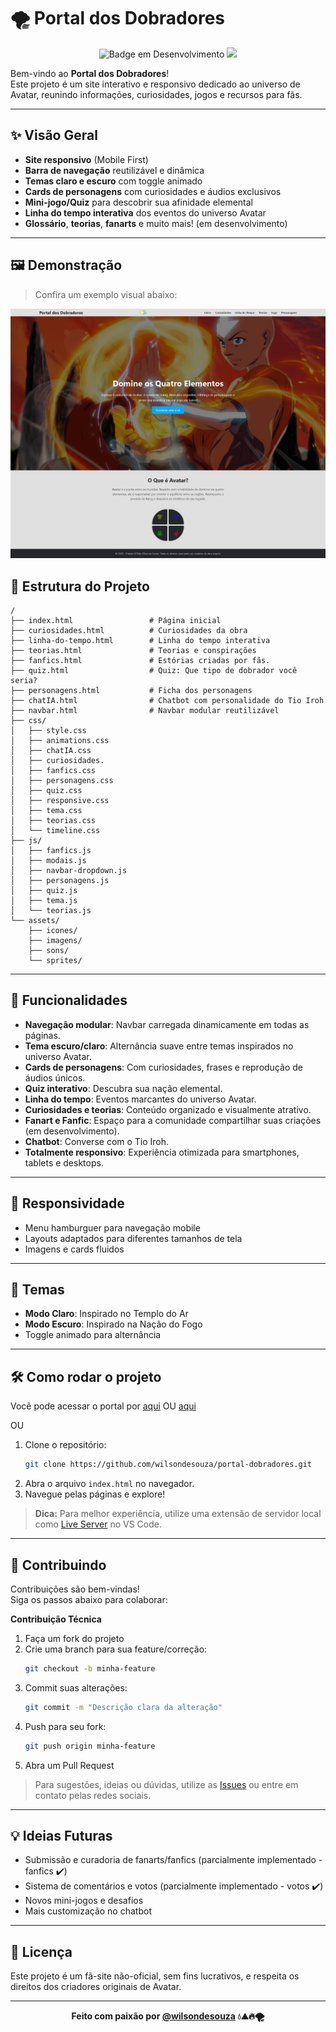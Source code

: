 # 🌪️ Portal dos Dobradores

<div align="center">

![Badge em Desenvolvimento](http://img.shields.io/static/v1?label=STATUS&message=EM_DESENVOLVIMENTO&color=orange&style=for-the-badge) [![](http://img.shields.io/static/v1?label=ACESSAR&message=SITE&color=blue&style=for-the-badge)](https://portal-dobradores.vercel.app/)

</div>

Bem-vindo ao **Portal dos Dobradores**!  
Este projeto é um site interativo e responsivo dedicado ao universo de Avatar, reunindo informações, curiosidades, jogos e recursos para fãs.

---

## ✨ Visão Geral

- **Site responsivo** (Mobile First)
- **Barra de navegação** reutilizável e dinâmica
- **Temas claro e escuro** com toggle animado
- **Cards de personagens** com curiosidades e áudios exclusivos
- **Mini-jogo/Quiz** para descobrir sua afinidade elemental
- **Linha do tempo interativa** dos eventos do universo Avatar
- **Glossário**, **teorias**, **fanarts** e muito mais! (em desenvolvimento)

---

## 🖼️ Demonstração

> Confira um exemplo visual abaixo:

![Apresentação](assets/imagens/screenshot.png)

## 📁 Estrutura do Projeto

```plaintext
/
├── index.html                 # Página inicial
├── curiosidades.html          # Curiosidades da obra
├── linha-do-tempo.html        # Linha do tempo interativa
├── teorias.html               # Teorias e conspirações
├── fanfics.html               # Estórias criadas por fãs.
├── quiz.html                  # Quiz: Que tipo de dobrador você seria?
├── personagens.html           # Ficha dos personagens
├── chatIA.html                # Chatbot com personalidade do Tio Iroh
├── navbar.html                # Navbar modular reutilizável
├── css/
│   ├── style.css
│   ├── animations.css
│   ├── chatIA.css
│   ├── curiosidades.
│   ├── fanfics.css
│   ├── personagens.css
│   ├── quiz.css
│   ├── responsive.css
│   ├── tema.css
│   ├── teorias.css
│   └── timeline.css
├── js/
│   ├── fanfics.js
│   ├── modais.js
│   ├── navbar-dropdown.js
│   ├── personagens.js
│   ├── quiz.js
│   ├── tema.js
│   └── teorias.js
└── assets/
    ├── icones/
    ├── imagens/
    ├── sons/
    └── sprites/
```

---

## 🚀 Funcionalidades

- **Navegação modular**: Navbar carregada dinamicamente em todas as páginas.
- **Tema escuro/claro**: Alternância suave entre temas inspirados no universo Avatar.
- **Cards de personagens**: Com curiosidades, frases e reprodução de áudios únicos.
- **Quiz interativo**: Descubra sua nação elemental.
- **Linha do tempo**: Eventos marcantes do universo Avatar.
- **Curiosidades e teorias**: Conteúdo organizado e visualmente atrativo.
- **Fanart e Fanfic**: Espaço para a comunidade compartilhar suas criações (em desenvolvimento).
- **Chatbot**: Converse com o Tio Iroh.
- **Totalmente responsivo**: Experiência otimizada para smartphones, tablets e desktops.

---

## 📱 Responsividade

- Menu hamburguer para navegação mobile
- Layouts adaptados para diferentes tamanhos de tela
- Imagens e cards fluidos

---

## 🌈 Temas

- **Modo Claro**: Inspirado no Templo do Ar
- **Modo Escuro**: Inspirado na Nação do Fogo
- Toggle animado para alternância

---

## 🛠️ Como rodar o projeto

Você pode acessar o portal por [aqui](https://wilsondesouza.github.io/portal-dobradores/) OU [aqui](https://portal-dobradores.vercel.app/)

OU

1. Clone o repositório:
   ```bash
   git clone https://github.com/wilsondesouza/portal-dobradores.git
   ```
2. Abra o arquivo `index.html` no navegador.
3. Navegue pelas páginas e explore!

> **Dica:** Para melhor experiência, utilize uma extensão de servidor local como [Live Server](https://marketplace.visualstudio.com/items?itemName=ritwickdey.LiveServer) no VS Code.

---

## 🤝 Contribuindo

Contribuições são bem-vindas!  
Siga os passos abaixo para colaborar:

**Contribuição Técnica**
1. Faça um fork do projeto
2. Crie uma branch para sua feature/correção:
   ```bash
   git checkout -b minha-feature
   ```
3. Commit suas alterações:
   ```bash
   git commit -m "Descrição clara da alteração"
   ```
4. Push para seu fork:
   ```bash
   git push origin minha-feature
   ```
5. Abra um Pull Request

> Para sugestões, ideias ou dúvidas, utilize as [Issues](https://github.com/wilsondesouza/portal-dobradores/issues) ou entre em contato pelas redes sociais.

---

## 💡 Ideias Futuras
- Submissão e curadoria de fanarts/fanfics (parcialmente implementado - fanfics ✔️)
- Sistema de comentários e votos (parcialmente implementado - votos ✔️)
- Novos mini-jogos e desafios
- Mais customização no chatbot

---

## 📄 Licença

Este projeto é um fã-site não-oficial, sem fins lucrativos, e respeita os direitos dos criadores originais de Avatar.

---

<div align="center">
    <strong>Feito com paixão por <a href="https://github.com/wilsondesouza">@wilsondesouza</a> 💧⛰️🔥🌪️</strong>
</div>